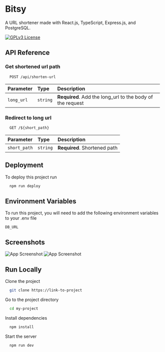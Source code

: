
# Bitsy

A URL shortener made with React.js, TypeScript, Express.js, and PostgreSQL.

[![GPLv3 License](https://img.shields.io/badge/License-GPL%20v3-yellow.svg)](https://opensource.org/licenses/)

## API Reference

### Get shortened url path

```http
  POST /api/shorten-url
```

| Parameter | Type     | Description                |
| :-------- | :------- | :------------------------- |
| `long_url` | `string` | **Required**. Add the long_url to the body of the request |

### Redirect to long url

```http
  GET /${short_path}
```

| Parameter | Type     | Description                       |
| :-------- | :------- | :-------------------------------- |
| `short_path`      | `string` | **Required**. Shortened path |

## Deployment

To deploy this project run

```bash
  npm run deploy
```

## Environment Variables

To run this project, you will need to add the following environment variables to your .env file

`DB_URL`

## Screenshots

![App Screenshot](https://i.postimg.cc/GrpZJhQy/Screenshot-2023-01-10-111616.png)
![App Screenshot](https://i.postimg.cc/xn2LVq4k/Screenshot-2023-01-10-111910.png)

## Run Locally

Clone the project

```bash
  git clone https://link-to-project
```

Go to the project directory

```bash
  cd my-project
```

Install dependencies

```bash
  npm install
```

Start the server

```bash
  npm run dev
```
